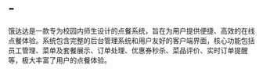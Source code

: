 # -
饿达达是一款专为校园内师生设计的点餐系统，旨在为用户提供便捷、高效的在线点餐体验。系统包含完整的后台管理系统和用户友好的客户端界面，核心功能包括员工管理、菜单及套餐展示、订单处理、优惠券秒杀、菜品评价、实时订单提醒等，极大丰富了用户的点餐体验。
